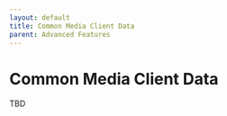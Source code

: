 ```yaml
---
layout: default
title: Common Media Client Data
parent: Advanced Features
---
```


# Common Media Client Data

TBD
